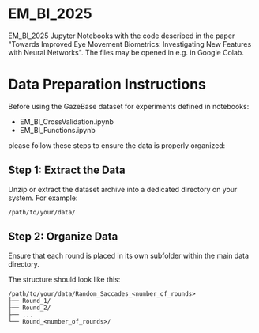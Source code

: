 # EM_BI_2025
EM_BI_2025 Jupyter Notebooks with the code described in the paper "Towards Improved Eye Movement Biometrics: Investigating New Features with Neural Networks". The files may be opened in e.g. in Google Colab.

# Data Preparation Instructions

Before using the GazeBase dataset for experiments defined in notebooks:
 - EM_BI_CrossValidation.ipynb
 - EM_BI_Functions.ipynb

please follow these steps to ensure the data is properly organized:

## Step 1: Extract the Data
Unzip or extract the dataset archive into a dedicated directory on your system. For example:

    /path/to/your/data/

## Step 2: Organize Data
Ensure that each round is placed in its own subfolder within the main data directory. 

The structure should look like this:

    /path/to/your/data/Random_Saccades_<number_of_rounds>
    ├── Round_1/
    ├── Round_2/
    ├── ...
	└── Round_<number_of_rounds>/
